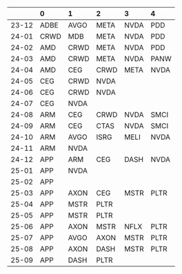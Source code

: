 |       | 0    | 1    | 2    | 3    | 4    |
|:------|:-----|:-----|:-----|:-----|:-----|
| 23-12 | ADBE | AVGO | META | NVDA | PDD  |
| 24-01 | CRWD | MDB  | META | NVDA | PDD  |
| 24-02 | AMD  | CRWD | META | NVDA | PDD  |
| 24-03 | AMD  | CRWD | META | NVDA | PANW |
| 24-04 | AMD  | CEG  | CRWD | META | NVDA |
| 24-05 | CEG  | CRWD | NVDA |      |      |
| 24-06 | CEG  | CRWD | NVDA |      |      |
| 24-07 | CEG  | NVDA |      |      |      |
| 24-08 | ARM  | CEG  | CRWD | NVDA | SMCI |
| 24-09 | ARM  | CEG  | CTAS | NVDA | SMCI |
| 24-10 | ARM  | AVGO | ISRG | MELI | NVDA |
| 24-11 | ARM  | NVDA |      |      |      |
| 24-12 | APP  | ARM  | CEG  | DASH | NVDA |
| 25-01 | APP  | NVDA |      |      |      |
| 25-02 | APP  |      |      |      |      |
| 25-03 | APP  | AXON | CEG  | MSTR | PLTR |
| 25-04 | APP  | MSTR | PLTR |      |      |
| 25-05 | APP  | MSTR | PLTR |      |      |
| 25-06 | APP  | AXON | MSTR | NFLX | PLTR |
| 25-07 | APP  | AVGO | AXON | MSTR | PLTR |
| 25-08 | APP  | AXON | DASH | MSTR | PLTR |
| 25-09 | APP  | DASH | PLTR |      |      |